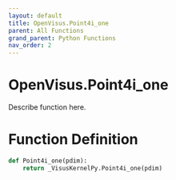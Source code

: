 ```yaml
---
layout: default
title: OpenVisus.Point4i_one
parent: All Functions
grand_parent: Python Functions
nav_order: 2
---
```


# OpenVisus.Point4i_one

Describe function here.

# Function Definition

```python
def Point4i_one(pdim):
    return _VisusKernelPy.Point4i_one(pdim)
```